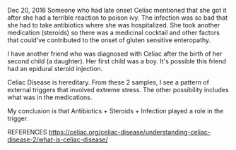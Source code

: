 Dec 20, 2016
Someone who had late onset Celiac mentioned that she got it after she had a terrible reaction to poison ivy.
The infection was so bad that she had to take antibiotics where she was hospitalized.  She took another medication (steroids) so there was a medicinal cocktail and other factors that could've contributed to the onset of gluten sensitive enteropathy.

I have another friend who was diagnosed with Celiac after the birth of her second child (a daughter).  Her first child was a boy.  It's possible this friend had an epidural steroid injection.

Celiac Disease is hereditary.  From these 2 samples, I see a pattern of external triggers that involved extreme stress.  The other possibility includes what was in the medications.

My conclusion is that Antibiotics + Steroids + Infection played a role in the trigger.




REFERENCES
https://celiac.org/celiac-disease/understanding-celiac-disease-2/what-is-celiac-disease/
